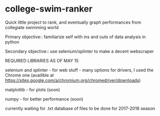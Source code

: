 # college-swim-ranker
Quick little project to rank, and eventually graph performances from collegiate swimming world

Primary objective:: familiarize self with ins and outs of data analysis in python

Secondary objective:: use selenium/splinter to make a decent webscraper

REQUIRED LIBRARIES AS OF MAY 15

selenium and splinter - for web stuff - many options for drivers, I used the Chrome one (availible at https://sites.google.com/a/chromium.org/chromedriver/downloads)

matplotlib - for plots (soon)

numpy - for better performance (soon)

currently waiting for .txt database of files to be done for 2017-2018 season
